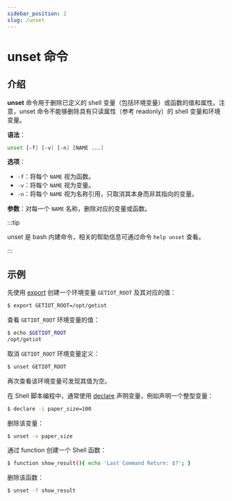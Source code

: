 ```yaml
---
sidebar_position: 2
slug: /unset
---
```


# unset 命令



## 介绍

**unset** 命令用于删除已定义的 shell 变量（包括环境变量）或函数的值和属性。注意，unset 命令不能够删除具有只读属性（参考 readonly）的 shell 变量和环境变量。

**语法**：

```bash
unset [-f] [-v] [-n] [NAME ...]
```

**选项**：

- `-f`：将每个 `NAME` 视为函数。
- `-v`：将每个 `NAME` 视为变量。
- `-n`：将每个 `NAME` 视为名称引用，只取消其本身而非其指向的变量。

**参数**：对每一个 `NAME` 名称，删除对应的变量或函数。

:::tip

unset 是 bash 内建命令，相关的帮助信息可通过命令 `help unset` 查看。

:::

## 示例

先使用 [export](/linux-command/export) 创建一个环境变量 `GETIOT_ROOT` 及其对应的值：

```bash
$ export GETIOT_ROOT=/opt/getiot
```

查看 `GETIOT_ROOT` 环境变量的值：

```bash
$ echo $GETIOT_ROOT
/opt/getiot
```

取消 `GETIOT_ROOT` 环境变量定义：

```bash
$ unset GETIOT_ROOT
```

再次查看该环境变量可发现其值为空。

在 Shell 脚本编程中，通常使用 [declare](/linux-command/declare) 声明变量，例如声明一个整型变量：

```bash
$ declare -i paper_size=100
```

删除该变量：

```bash
$ unset -v paper_size
```

通过 function 创建一个 Shell 函数：

```bash
$ function show_result(){ echo 'Last Command Return: $?'; }
```

删除该函数：

```bash
$ unset -f show_result
```


